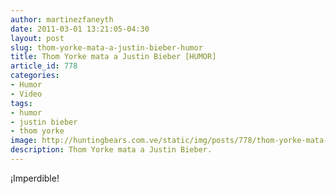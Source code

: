 ```yaml
---
author: martinezfaneyth
date: 2011-03-01 13:21:05-04:30
layout: post
slug: thom-yorke-mata-a-justin-bieber-humor
title: Thom Yorke mata a Justin Bieber [HUMOR]
article_id: 778
categories:
- Humor
- Video
tags:
- humor
- justin bieber
- thom yorke
image: http://huntingbears.com.ve/static/img/posts/778/thom-yorke-mata-a-justin-bieber-humor__1.jpg
description: Thom Yorke mata a Justin Bieber.
---
```


¡Imperdible!

<span class="youtube" data-youtube-id="m0VPPJscIL4"></span>
